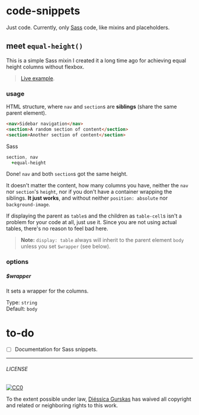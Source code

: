# code-snippets

Just code. Currently, only [Sass](http://sass-lang.com) code, like mixins and placeholders.

## meet `equal-height()`
This is a simple Sass mixin I created it a long time ago for achieving equal height columns without flexbox.
> [Live example](http://codepen.io/diessica/full/ZGNXXd).

### usage

HTML structure, where `nav` and `section`s are **siblings** (share the same parent element).

```html
<nav>Sidebar navigation</nav>
<section>A random section of content</section>
<section>Another section of content</section>
```

Sass
```sass
section, nav
  +equal-height
```

Done! `nav` and both `section`s got the same height.

It doesn't matter the content, how many columns you have, neither the `nav` nor `section`'s `height`, nor if you don't have a container wrapping the siblings. **It just works**, and without neither `position: absolute` nor `background-image`.

If displaying the parent  as `table`s and the children as `table-cell`s isn't a problem for your code at all, just use it. Since you are not using actual tables, there's no reason to feel bad here.

> **Note:** `display: table` always will inherit to the parent element `body` unless you set `$wrapper` (see below).

### options
##### $wrapper
It sets a wrapper for the columns.

Type: `string` <br>
Default: `body`


# to-do
- [ ] Documentation for Sass snippets.

---

###### LICENSE

[![CC0](http://mirrors.creativecommons.org/presskit/buttons/88x31/svg/cc-zero.svg)](http://creativecommons.org/publicdomain/zero/1.0/)

To the extent possible under law, [Diéssica Gurskas](http://diessi.ca) has waived all copyright and related or neighboring rights to this work.
